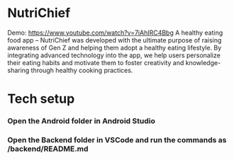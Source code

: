 # NutriChief
Demo: https://www.youtube.com/watch?v=7iAhIRC4Bbg
A healthy eating food app – NutriChief was developed with the ultimate purpose of raising awareness of Gen Z and helping them adopt a healthy eating lifestyle. By integrating advanced technology into the app, we help users personalize their eating habits and motivate them to foster creativity and knowledge-sharing through healthy cooking practices. 

# Tech setup 
### Open the Android folder in Android Studio 
### Open the Backend folder in VSCode and run the commands as /backend/README.md
